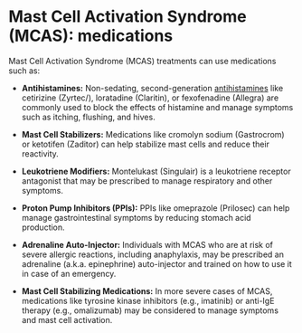# Mast Cell Activation Syndrome (MCAS): medications

 Mast Cell Activation Syndrome (MCAS) treatments can use medications such as:

* **Antihistamines:** Non-sedating, second-generation [antihistamines](../antihistamines/) like cetirizine (Zyrtec/), loratadine (Claritin), or fexofenadine (Allegra) are commonly used to block the effects of histamine and manage symptoms such as itching, flushing, and hives.

* **Mast Cell Stabilizers:** Medications like cromolyn sodium (Gastrocrom) or ketotifen (Zaditor) can help stabilize mast cells and reduce their reactivity.

* **Leukotriene Modifiers:** Montelukast (Singulair) is a leukotriene receptor antagonist that may be prescribed to manage respiratory and other symptoms.

* **Proton Pump Inhibitors (PPIs):** PPIs like omeprazole (Prilosec) can help manage gastrointestinal symptoms by reducing stomach acid production.

* **Adrenaline Auto-Injector:** Individuals with MCAS who are at risk of severe allergic reactions, including anaphylaxis, may be prescribed an adrenaline (a.k.a. epinephrine) auto-injector and trained on how to use it in case of an emergency.

* **Mast Cell Stabilizing Medications:** In more severe cases of MCAS, medications like tyrosine kinase inhibitors (e.g., imatinib) or anti-IgE therapy (e.g., omalizumab) may be considered to manage symptoms and mast cell activation.
